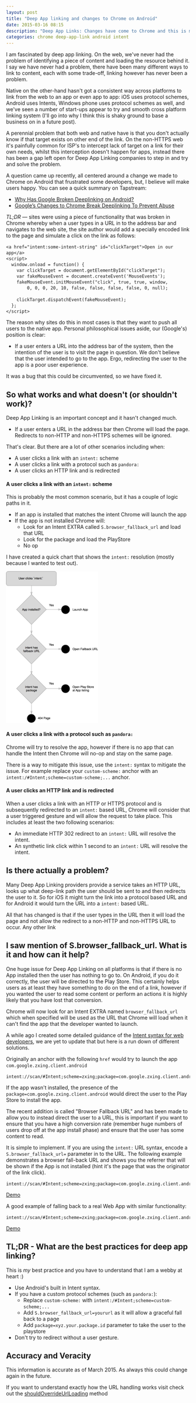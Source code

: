 ```yaml
--- 
layout: post
title: "Deep App linking and changes to Chrome on Android"
date: 2015-03-16 08:15
description: "Deep App Links: Changes have come to Chrome and this is my summary of what's happened, why and how to manage the change"
categories: chrome deep-app-link android intent
---
```


I am fascinated by deep app linking.  On the web, we've never had the problem of identifying a piece of content and loading the resource behind it.  I say we have never had a problem, there have been many different ways to link to content, each with some trade-off, linking however has never been a problem.

Native on the other-hand hasn't got a consistent way across platforms to link from the web to an app or even app to app: iOS uses protocol schemes, Android uses Intents, Windows phone uses protocol schemes as well, and we've seen a number of start-ups appear to try and smooth cross platform linking system (I'll go into why I think this is shaky ground to base a business on in a future post).

A perennial problem that both web and native have is that you don't actually know if that target exists on other end of the link.  On the non-HTTPS web it's painfully common for ISP's to intercept lack of target on a link for their own needs, whilst this interception doesn't happen for apps, instead there has been a gap left open for Deep App Linking companies to step in and try and solve the problem.

A question came up recently, all centered around a change we made to Chrome on Android that frustrated some developers, but, I believe will make users happy. You can see a quick summary on Tapstream:

* [Why Has Google Broken Deeplinking on Android?](http://blog.tapstream.com/post/113470535413/why-has-google-broken-deeplinking-on-android)
* [Google’s Changes to Chrome Break Deeplinking To Prevent Abuse](http://blog.tapstream.com/post/113573591838/googles-changes-to-chrome-break-deeplinking-to)

*TL;DR* &mdash; sites were using a piece of functionality that was broken in Chrome whereby when a user types in a URL in to the address bar and navigates to the web site, the site author would add a specially encoded link to the page and simulate a click on the link as follows:

    <a href="intent:some-intent-string" id="clickTarget">Open in our app</a>
    <script>
      window.onload = function() {
        var clickTarget = document.getElementById("clickTarget");
        var fakeMouseEvent = document.createEvent('MouseEvents');
        fakeMouseEvent.initMouseEvent("click", true, true, window,
            0, 0, 0, 20, 10, false, false, false, false, 0, null);

        clickTarget.dispatchEvent(fakeMouseEvent);
      };
    </script>

The reason why sites do this in most cases is that they want to push all users to the native app.  Personal philosophical issues aside, our (Google's) position is clear: 

*  If a user enters a URL into the address bar of the system, then the intention of the user is to visit the page in question.  We don't believe that the user intended to go to the app.  Ergo, redirecting the user to the app is a poor user experience.

It was a bug that this could be circumvented, so we have fixed it.

## So what works and what doesn't (or shouldn't work)?

Deep App Linking is an important concept and it hasn't changed much.

* If a user enters a URL in the address bar then Chrome will load the page. Redirects to non-HTTP and non-HTTPS schemes will be ignored.

That's clear. But there are a lot of other scenarios including when:

* A user clicks a link with an `intent:` scheme
* A user clicks a link with a protocol such as `pandora:` 
* A user clicks an HTTP link and is redirected

#### A user clicks a link with an `intent:` scheme

This is probably the most common scenario, but it has a couple of logic paths in it.

* If an app is installed that matches the intent Chrome will launch the app
* If the app is not installed Chrome will:
  * Look for an Intent EXTRA called `S.browser_fallback_url` and load that URL
  * Look for the package and load the PlayStore
  * No op

I have created a quick chart that shows the `intent:` resolution (mostly because I wanted to test out).

<img src="/images/intent-click.png" style="max-width: 50%; height: auto;">

#### A user clicks a link with a protocol such as `pandora:` 

Chrome will try to resolve the app, however if there is no app that can handle the Intent then Chrome will no-op and stay on the same page.

There is a way to mitigate this issue, use the `intent:` syntax to mitigate the issue. For example replace your `custom-scheme:` anchor with an `intent:/#Intent;scheme=custom-scheme;...` anchor.

#### A user clicks an HTTP link and is redirected

When a user clicks a link with an HTTP or HTTPS protocol and is subsequently redirected to an `intent:` based URL, Chrome will consider that a user triggered gesture and will allow the request to take place.  This includes at least the two following scenarios:

* An immediate HTTP 302 redirect to an `intent:` URL will resolve the intent.
* An synthetic link click within 1 second to an `intent:` URL will resolve the intent.

## Is there actually a problem?

Many Deep App Linking providers provide a service takes an HTTP URL, looks up what deep-link path the user should be sent to and then redirects the user to it.  So for iOS it might turn the link into a protocol based URL and for Android it would turn the URL into a `intent:` based URL.

All that has changed is that if the user types in the URL then it will load the page and not allow the redirect to a non-HTTP and non-HTTPS URL to occur.  Any other link

## I saw mention of S.browser_fallback_url. What is it and how can it help?

One huge issue for Deep App Linking on all platforms is that if there is no App installed then the user has nothing to go to.  On Android, if you do it correctly, the user will be directed to the Play Store.  This certainly helps users as at least they have something to do on the end of a link, however if you wanted the user to read some content or perform an actions it is highly likely that you have lost that conversion.

Chrome will now look for an Intent EXTRA named `browser_fallback_url` which when specified will be used as the URL that Chrome will load when it can't find the app that the developer wanted to launch.

A while ago I created some detailed guidance of the [Intent syntax for web developers](https://developer.chrome.com/multidevice/android/intents), we are yet to update that but here is a run down of different solutions.

Originally an anchor with the following `href` would try to launch the app `com.google.zxing.client.android`

    intent://scan/#Intent;scheme=zxing;package=com.google.zxing.client.android;end

If the app wasn't installed, the presence of the `package=com.google.zxing.client.android` would direct the user to the Play Store to install the app.

The recent addition is called "Browser Fallback URL" and has been made to allow you to instead direct the user to a URL, this is important if you want to ensure that you have a high conversion rate (remember huge numbers of users drop off at the app install phase) and ensure that the user has some content to read.

It is simple to implement.  If you are using the `intent:` URL syntax, encode a `S.browser_fallback_url=` parameter in to the URL. The following example demonstrates a browser fall-back URL and shows you the referrer that will be shown if the App is not installed (hint it's the page that was the originator of the link click).

    intent://scan/#Intent;scheme=zxing;package=com.google.zxing.client.android;S.browser_fallback_url=http%3A%2F%2Fwww.whatismyreferer.com%2F;end

[Demo](intent://scan/#Intent;scheme=zxing;package=com.google.zxing.client.android;S.browser_fallback_url=http%3A%2F%2Fwww.whatismyreferer.com%2F;end)

A good example of falling back to a real Web App with similar functionality:

    intent://scan/#Intent;scheme=zxing;package=com.google.zxing.client.android;S.browser_fallback_url=https%3A%2F%2Fqrsnapper.appspot.com%2F;end

[Demo](intent://scan/#Intent;scheme=zxing;package=com.google.zxing.client.android;S.browser_fallback_url=https%3A%2F%2Fqrsnapper.appspot.com%2F;end)

## TL;DR - What are the best practices for deep app linking?

This is *my* best practice and you have to understand that I am a webby at heart :)

* Use Android's built in Intent syntax.
* If you have a custom protocol schemes (such as `pandora:`):
  * Replace `custom-scheme:` with `intent:/#Intent;scheme=custom-scheme;...` 
  * Add `S.browser_fallback_url=yoururl` as it will allow a graceful fall back to a page
  * Add `package=xyz.your.package.id` parameter to take the user to the playstore
* Don't try to redirect without a user gesture.

## Accuracy and Veracity 

This information is accurate as of March 2015.  As always this could change again in the future. 

If you want to understand exactly how the URL handling works visit check out the [shouldOverrideUrlLoading](https://code.google.com/p/chromium/codesearch#chromium/src/chrome/android/java/src/org/chromium/chrome/browser/externalnav/ExternalNavigationHandler.java&q=browser_fallback_url&sq=package:chromium&l=77) method